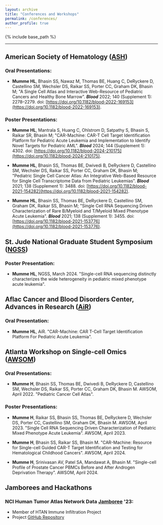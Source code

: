 ```yaml
---
layout: archive
title: "Conferences and Workshops"
permalink: /conferences/
author_profile: true
---
```


{% include base_path %}

----------------

## American Society of Hematology ([ASH](https://www.hematology.org/meetings/annual-meeting))
### Oral Presentations:
* **Mumme HL**, Bhasin SS, Nawaz M, Thomas BE, Huang C, DeRyckere D, Castellino SM, Wechsler DS, Raikar SS, Porter CC, Graham DK, Bhasin M; "A Single Cell Atlas and Interactive Web-Resource of Pediatric Cancers and Healthy Bone Marrow". ***Blood*** 2022; 140 (Supplement 1): 2278–2279. doi: [https://doi.org/10.1182/blood-2022-169153](https://doi.org/10.1182/blood-2022-169153).

### Poster Presentations: 
* **Mumme HL**, Mantrala S, Huang C, Ohlstrom D, Satpathy S, Bhasin S, Raikar SR, Bhasin M; "CAR-Machine: CAR-T Cell Target Identification Platform for Pediatric Acute Leukemia and Implementation to Identify Novel Targets for Pediatric AML". ***Blood*** 2024; 144 (Supplement 1): 4302. doi: [https://doi.org/10.1182/blood-2024-210175](https://doi.org/10.1182/blood-2024-210175).
  
* **Mumme HL**, Bhasin SS, Thomas  BE, Dwivedi B, DeRyckere D, Castellino SM, Wechsler DS, Raikar SS, Porter CC, Graham DK, Bhasin M; "Pediatric Single Cell Cancer Atlas: An Integrative Web-Based Resource for Single Cell Transcriptome Data from Pediatric Leukemias". ***Blood*** 2021; 138 (Supplement 1): 3488. doi: [https://doi.org/10.1182/blood-2021-154282](https://doi.org/10.1182/blood-2021-154282).

* **Mumme HL**, Bhasin SS, Thomas BE, DeRyckere D, Castellino SM, Graham DK, Raikar SS, Bhasin M; "Single Cell RNA Sequencing Driven Characterization of Rare B/Myeloid and T/Myeloid Mixed Phenotype Acute Leukemia". ***Blood*** 2021; 138 (Supplement 1): 3455. doi: [https://doi.org/10.1182/blood-2021-153776](https://doi.org/10.1182/blood-2021-153776).

## St. Jude National Graduate Student Symposium ([NGSS](https://www.stjude.org/education-training/predoctoral-training/graduate-students/national-graduate-student-symposium-ngss.html))
### Poster Presentation:
* **Mumme HL**, NGSS, March 2024. "Single-cell RNA sequencing distinctly characterizes the wide heterogeneity in pediatric mixed phenotype acute leukemia".

## Aflac Cancer and Blood Disorders Center, Advances in Research ([AiR](https://www.pedsresearch.org/research/centers/aflac/overview/aflac-research-conferences/air-aflac-research-conference))
### Oral Presentation:
* **Mumme HL**, AiR. "CAR-Machine: CAR T-Cell Target Identification Platform For Pediatric Acute Leukemia".

## Atlanta Workshop on Single-cell Omics ([AWSOM](https://ascomai.org/))

### Oral Presentations:
* **Mumme H**, Bhasin SS, Thomas BE, Dwivedi B, DeRyckere D, Castellino SM, Wechsler DS, Raikar SS, Porter CC, Graham DK, Bhasin M. AWSOM, April 2022. "Pediatric Cancer Cell Atlas".

### Poster Presentations:
* **Mumme H**, Raikar SS, Bhasin SS, Thomas BE, DeRyckere D, Wechsler DS, Porter CC, Castellino SM, Graham DK, Bhasin M. AWSOM, April 2023. "Single Cell RNA Sequencing
Driven Characterization of Pediatric Mixed Phenotype Acute Leukemia". AWSOM, April 2023.

* **Mumme H**, Bhasin SS, Raikar SS, Bhasin M. "CAR-Machine: Resource for Single-cell Guided CAR-T Target Identification and Testing for Hematological Childhood Cancers". AWSOM, April 2024.

* **Mumme H**, Srinivasan AV, Patel SA, Mandawat A, Bhasin M. "Single-cell Profile of Prostate Cancer PBMCs Before and After Androgen Deprivation Therapy". AWSOM, April 2024.

## Jamborees and Hackathons
### NCI Human Tumor Atlas Network Data [Jamboree](https://humantumoratlas.org/jamboree) '23:
- Member of HTAN Immune Infiltration Project
- Project [GitHub Repository](https://github.com/NCI-HTAN-Jamborees/Immune-infiltration)
